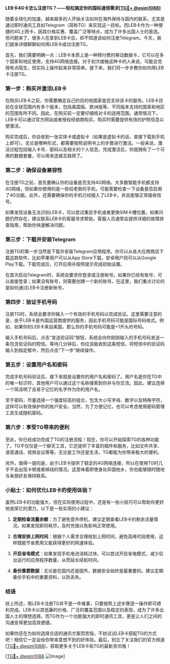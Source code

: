 **LEB卡4G卡怎么注册TG？——轻松搞定你的国际通信需求[[TG💪+ @esim1088](https://t.me/s/esim1088)]**

随着全球化的加速，越来越多的人开始关注如何在海外保持与国内的联系，尤其是通过即时通讯工具如Telegram（简称TG）来实现这一目标。而LEB卡作为一种便捷的4G上网卡，因其价格实惠、覆盖广泛等特点，成为了许多出国人士的首选。但问题来了，很多人在拿到LEB卡后，却不知道该如何注册Telegram。今天，我们就来详细聊聊如何用LEB卡成功注册TG。

首先，我们需要明确一点：LEB卡本质上是一种预付费的移动数据卡，它可以在多个国家和地区使用，支持4G网络连接。对于初次接触这种卡的人来说，可能会觉得有点陌生，但实际上操作起来非常简单。接下来，我们将一步步教你如何用LEB卡注册TG。

### 第一步：购买并激活LEB卡

在购买LEB卡之前，你需要确定自己的目的地国家是否支持该卡的服务。LEB卡目前在全球范围内有多个版本，包括美国版、欧洲版等，不同版本支持的国家和地区的范围有所不同。因此，在购买前一定要仔细核对卡的适用范围。通常情况下，LEB卡可以通过官方网站或者授权经销商购买，购买时需要提供有效的护照信息以便激活。

购买完成后，你会收到一张实体卡或虚拟卡（如果是虚拟卡的话，直接下载到手机上即可）。无论是哪种形式，都需要按照说明书上的步骤进行激活。一般来说，激活过程包括输入卡号、密码以及相关的个人信息。完成激活后，你就拥有了一个可用的数据套餐，可以用来连接互联网了。

### 第二步：确保设备兼容性

在注册TG之前，首先要确认你的设备是否支持4G网络。大多数智能手机都支持4G网络，但如果你使用的是一些较老款的手机，可能需要检查一下设备是否启用了4G功能。此外，还需要确保你的手机已经插入了LEB卡，并且能够正常接收信号。

如果发现设备无法识别LEB卡，可以尝试重启手机或者更换SIM卡槽位置。如果问题仍然存在，建议联系LEB卡的客服寻求帮助。客服人员通常会提供详细的故障排查指南，帮助你快速解决问题。

### 第三步：下载并安装Telegram

注册TG的第一步当然是下载并安装Telegram应用程序。你可以从各大应用商店下载这款软件，比如苹果用户可以从App Store下载，安卓用户则可以从Google Play下载。下载完成后，打开应用并按照提示完成初始设置。

在首次启动Telegram时，系统会要求你登录或注册账号。如果你已经有账号，可以直接登录；如果没有账号，则需要创建一个新的账号。在这里，我们重点讨论的是如何通过LEB卡注册新账号。

### 第四步：验证手机号码

注册TG时，系统会要求你输入一个有效的手机号码以完成验证。这里需要注意的是，由于LEB卡是外国运营商提供的服务，因此手机号码可能是国际号码格式。例如，如果你的LEB卡来自美国，那么你的手机号码可能是+1开头的号码。

输入手机号码后，点击“发送验证码”按钮，系统会向你刚刚输入的手机号码发送一条包含验证码的短信。等待几分钟后，你应该能收到这条短信。将短信中的验证码输入到指定框中，然后点击“下一步”继续操作。

### 第五步：设置用户名和密码

完成手机号码验证后，接下来就是设置你的用户名和密码了。用户名是你在TG中的唯一标识符，其他用户可以通过这个名称搜索到你并与你交流。因此，建议选择一个简洁明了且易于记忆的名字作为你的用户名。

至于密码，尽量选择一个强度较高的组合，包含大小写字母、数字以及特殊字符，这样可以有效保护你的账户安全。当然，为了方便记忆，也可以考虑使用密码管理工具生成随机密码。

### 第六步：享受TG带来的便利

至此，你已经成功完成了TG的注册流程！现在，你可以开始探索TG的各种功能了。TG不仅仅是一个聊天工具，它还提供了丰富的插件和服务，比如文件共享、语音通话、视频会议等等。无论是工作还是生活，TG都能为你带来极大的便利。

另外，值得一提的是，由于LEB卡提供了稳定的4G网络连接，所以在使用TG时几乎不会出现卡顿或者掉线的情况。这意味着即使身处异国他乡，你也能够随时随地与亲朋好友保持联系。

### 小贴士：如何优化LEB卡的使用体验？

虽然LEB卡的功能强大，但在实际使用过程中，还是有一些小技巧可以帮助你更好地发挥它的潜力。以下是一些实用的小建议：

1. **定期检查流量余额**：为了避免意外停机，建议定期查看LEB卡的剩余流量情况。如果发现即将耗尽，及时充值以免影响正常使用。
   
2. **合理安排上网时间**：根据个人需求合理规划上网时间，避免高峰时段使用，这样既能节省费用又能获得更好的网速体验。

3. **开启省电模式**：如果发现手机电池消耗过快，可以尝试开启省电模式，减少后台运行的应用程序数量，从而延长续航时间。

4. **备份重要数据**：无论是在国内还是国外，数据安全始终是最重要的。建议定期备份手机中的重要资料，以防丢失。

### 结语

综上所述，用LEB卡注册TG并不是一件难事，只要按照上述步骤逐一操作即可顺利完成。LEB卡以其低廉的价格、广泛的覆盖范围以及稳定的表现，成为了许多出国人士的理想选择。而TG作为一个功能强大的即时通讯工具，更是让人们之间的沟通变得更加高效便捷。

如果你还在为如何选择合适的通讯方案而苦恼，不妨试试LEB卡搭配TG的方式吧！相信它一定会给你带来意想不到的好体验。最后，别忘了关注我们的官方频道[[TG💪+ @esim1088](https://t.me/s/esim1088)]，获取更多关于LEB卡和TG的最新资讯哦！

[[TG💪+ @esim1088](https://t.me/s/esim1088) ![Image](https://i.postimg.cc/4NQfJmqS/Snipaste-2025-05-13-00-14-12.png)]
